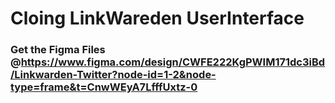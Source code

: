 # Cloing LinkWareden UserInterface

### Get the Figma Files @<a>https://www.figma.com/design/CWFE222KgPWIM171dc3iBd/Linkwarden-Twitter?node-id=1-2&node-type=frame&t=CnwWEyA7LfffUxtz-0</a>

